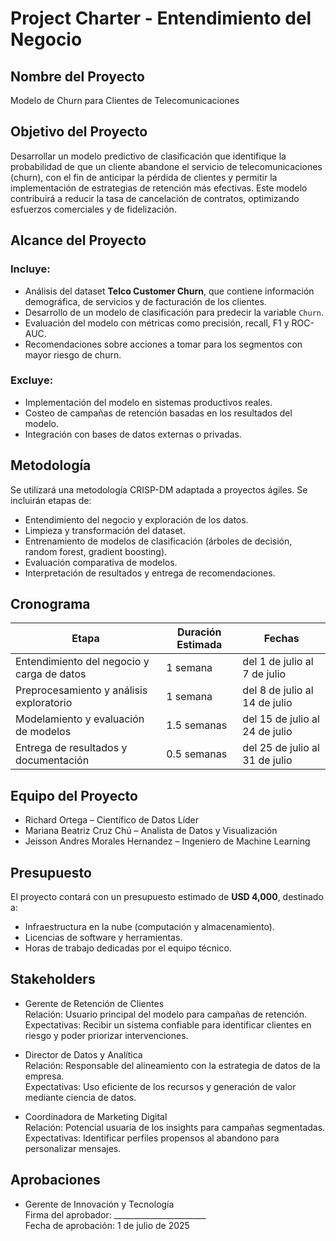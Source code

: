 # Project Charter - Entendimiento del Negocio

## Nombre del Proyecto

Modelo de Churn para Clientes de Telecomunicaciones

## Objetivo del Proyecto

Desarrollar un modelo predictivo de clasificación que identifique la probabilidad de que un cliente abandone el servicio de telecomunicaciones (churn), con el fin de anticipar la pérdida de clientes y permitir la implementación de estrategias de retención más efectivas. Este modelo contribuirá a reducir la tasa de cancelación de contratos, optimizando esfuerzos comerciales y de fidelización.

## Alcance del Proyecto

### Incluye:

- Análisis del dataset **Telco Customer Churn**, que contiene información demográfica, de servicios y de facturación de los clientes.
- Desarrollo de un modelo de clasificación para predecir la variable `Churn`.
- Evaluación del modelo con métricas como precisión, recall, F1 y ROC-AUC.
- Recomendaciones sobre acciones a tomar para los segmentos con mayor riesgo de churn.

### Excluye:

- Implementación del modelo en sistemas productivos reales.
- Costeo de campañas de retención basadas en los resultados del modelo.
- Integración con bases de datos externas o privadas.

## Metodología

Se utilizará una metodología CRISP-DM adaptada a proyectos ágiles. Se incluirán etapas de:
- Entendimiento del negocio y exploración de los datos.
- Limpieza y transformación del dataset.
- Entrenamiento de modelos de clasificación (árboles de decisión, random forest, gradient boosting).
- Evaluación comparativa de modelos.
- Interpretación de resultados y entrega de recomendaciones.

## Cronograma

| Etapa                                      | Duración Estimada | Fechas                     |
|-------------------------------------------|-------------------|----------------------------|
| Entendimiento del negocio y carga de datos| 1 semana          | del 1 de julio al 7 de julio |
| Preprocesamiento y análisis exploratorio  | 1 semana          | del 8 de julio al 14 de julio |
| Modelamiento y evaluación de modelos      | 1.5 semanas       | del 15 de julio al 24 de julio |
| Entrega de resultados y documentación     | 0.5 semanas       | del 25 de julio al 31 de julio |

## Equipo del Proyecto

- Richard Ortega – Científico de Datos Líder
- Mariana Beatriz Cruz Chú – Analista de Datos y Visualización
- Jeisson Andres Morales Hernandez – Ingeniero de Machine Learning

## Presupuesto

El proyecto contará con un presupuesto estimado de **USD 4,000**, destinado a:
- Infraestructura en la nube (computación y almacenamiento).
- Licencias de software y herramientas.
- Horas de trabajo dedicadas por el equipo técnico.

## Stakeholders

- Gerente de Retención de Clientes  
  Relación: Usuario principal del modelo para campañas de retención.  
  Expectativas: Recibir un sistema confiable para identificar clientes en riesgo y poder priorizar intervenciones.

- Director de Datos y Analítica  
  Relación: Responsable del alineamiento con la estrategia de datos de la empresa.  
  Expectativas: Uso eficiente de los recursos y generación de valor mediante ciencia de datos.

- Coordinadora de Marketing Digital  
  Relación: Potencial usuaria de los insights para campañas segmentadas.  
  Expectativas: Identificar perfiles propensos al abandono para personalizar mensajes.

## Aprobaciones

- Gerente de Innovación y Tecnología  
  Firma del aprobador: _______________________  
  Fecha de aprobación: 1 de julio de 2025

